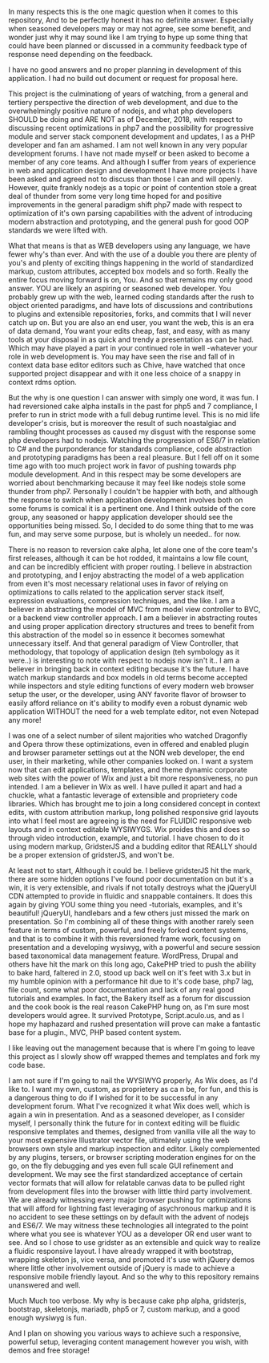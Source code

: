 In many respects this is the one magic question when it comes to this repository, And to be perfectly honest it has no definite answer. Especially when seasoned developers may or may not agree, see some benefit, and wonder just why it may sound like I am trying to hype up some thing that could have been planned or discussed in a community feedback type of response need depending on the feedback.


I have no good answers and no proper planning in development of this application. I had no build out document or request for proposal here.


This project is the culminationg of years of watching, from a general and tertiery perspective the direction of web development, and due to the overwhelmingly positive nature of nodejs, and what php developers SHOULD be doing and ARE NOT as of December, 2018, with respect to discussing recent optimizations in php7 and the possibility for progressive module and server stack component development and updates, I as a PHP developer and fan am ashamed. I am not well known in any very popular development forums. I have not made myself or been asked to become a member of any core teams. And although I suffer from years of experience in web and application design and development I have more projects I have been asked and agreed not to discuss than those I can and will openly. However, quite frankly nodejs as a topic or point of contention stole a great deal of thunder from some very long time hoped for and positive improvements in the general paradigm shift php7 made with respect to optimization of it's own parsing capabilities with the advent of introducing modern abstraction and prototyping, and the general push for good OOP standards we were lifted with.


What that means is that as WEB developers using any language, we have fewer why's than ever. And with the use of a double you there are plenty of you's and plenty of exciting things happening in the world of standardized markup, custom attributes, accepted box models and so forth. Really the entire focus moving forward is on, You. And so that remains my only good answer. YOU are likely an aspiring or seasoned web developer. You probably grew up with the web, learned coding standards after the rush to object oriented paradigms, and have lots of discussions and contributions to plugins and extensible repositories, forks, and commits that I will never catch up on. But you are also an end user, you want the web, this is an era of data demand, You want your edits cheap, fast, and easy, with as many tools at your disposal in as quick and trendy a presentation as can be had. Which may have played a part in your continued role in well -whatever your role in web development is. You may have seen the rise and fall of in context data base editor editors such as Chive, have watched that once supported project disappear and with it one less choice of a snappy in context rdms option. 



But the why is one question I can answer with simply one word, it was fun. I had reversioned cake alpha installs in the past for php5 and 7 compliance, I prefer to run in strict mode with a full debug runtime level. This is no mid life developer's crisis, but is moreover the result of such noastalgiac and rambling thought processes as caused my disgust with the response some php developers had to nodejs. Watching the progression of ES6/7 in relation to C# and the purponderance for standards compliance, code abstraction and prototyping paradigms has been a real pleasure. But I fell off on it some time ago with too much project work in favor of pushing towards php module development. And in this respect may be some developers are worried about benchmarking because it may feel like nodejs stole some thunder from php7. Personally I couldn't be happier with both, and although the response to switch when application development involves both on some forums is comical it is a pertinent one. And I think outside of the core group, any seasoned or happy application developer should see the opportunities being missed. So, I decided to do some thing that to me was fun, and may serve some purpose, but is wholely un needed.. for now. 


There is no reason to reversion cake alpha, let alone one of the core team's first releases, although it can be hot rodded, it maintains a low file count, and can be incredibly efficient with proper routing. I believe in abstraction and prototyping, and I enjoy abstracting the model of a web application from even it's most necessary relational uses in favor of relying on optimizations to calls related to the application server stack itself, expression evaluations, compression techniques, and the like. I am a believer in abstracting the model of MVC from model view controller to BVC, or a backend view controller approach. I am a believer in abstracting routes and using proper application directory structures and trees to benefit from this abstraction of the model so in essence it becomes somewhat unnecessary itself. And that general paradigm of View Controller, that methodology, that topology of application design (teh symbology as it were..) is interesting to note with respect to nodejs now isn't it.. I am a believer in bringing back in context editing because it's the future. I have watch markup standards and box models in old terms become accepted while inspectors and style editing functions of every modern web browser setup the user, or the developer, using ANY favorite flavor of browser to easily afford reliance on it's ability to modify even a robust dynamic web application WITHOUT the need for a web template editor, not even Notepad any more!


I was one of a select number of silent majorities who watched Dragonfly and Opera throw these optimizations, even in offered and enabled plugin and browser parameter settings out at the NON web developer, the end user, in their marketing, while other companies looked on. I want a system now that can edit applications, templates, and theme dynamic corporate web sites with the power of Wix and just a bit more responsiveness, no pun intended. I am a believer in Wix as well. I have pulled it apart and had a chuckle, what a fantastic leverage of extensible and proprietery code libraries. Which has brought me to join a long considered concept in context edits, with custom attribution markup, long polished responsive grid layouts into what I feel most are agreeing is the need for FLUIDIC responsive web layouts and in context editable WYSIWYGS. Wix proides this and does so through video introduction, example, and tutorial. I have chosen to do it using modern markup, GridsterJS and a budding editor that REALLY should be a proper extension of gridsterJS, and won't be.


At least not to start, Although it could be. I believe gridsterJS hit the mark, there are some hidden options I've found poor documentation on but it's a win, it is very extensible, and rivals if not totally destroys what the jQueryUI CDN attempted to provide in fluidic and snappable containers. It does this again by giving YOU some thing you need -tutorials, examples, and it's beautiful! jQueryUI, handlebars and a few others just missed the mark on presentation. So I'm combining all of these things with another rarely seen feature in terms of custom, powerful, and freely forked content systems, and that is to combine it with this reversioned frame work, focusing on presentation and a developing wysiwyg, with a powerful and secure session based taxonomical data management feature. WordPress, Drupal and others have hit the mark on this long ago, CakePHP tried to push the ability to bake hard, faltered in 2.0, stood up back well on it's feet with 3.x but in my humble opinion with a performance hit due to it's code base, php7 lag, file count, some what poor documentation and lack of any real good tutorials and examples. In fact, the Bakery itself as a forum for discussion and the cook book is the real reason CakePHP hung on, as I'm sure most developers would agree. It survived Prototype, Script.aculo.us, and as I hope my haphazard and rushed presentation will prove can make a fantastic base for a plugin., MVC, PHP based content system.



I like leaving out the management because that is where I'm going to leave this project as I slowly show off wrapped themes and templates and fork my code base.



I am not sure if I'm going to nail the WYSIWYG properly, As Wix does, as I'd like to. I want my own, custom, as proprietery as ca n be, for fun, and this is a dangerous thing to do if I wished for it to be successful in any development forum. What I've recognized it what Wix does well, which is again a win in presentation. And as a seasoned developer, as I consider myself, I personally think the future for in context editing will be fluidic responsive templates and themes, designed from vanilla ville all the way to your most expensive Illustrator vector file, ultimately using the web browsers own style and markup inspection and editor. Likely complemented by any plugins, tersers, or browser scripting moderation engines for on the go, on the fly debugging and yes even full scale GUI refinement and development. We may see the first standardized acceptance of certain vector formats that will allow for relatable canvas data to be pulled right from development files into the browser with little third party involvement. We are already witnessing every major browser pushing for optimizations that will afford for lightning fast leveraging of asychronous markup and it is no accident to see these settings on by default with the advent of nodejs and ES6/7. We may witness these technologies all integrated to the point where what you see is whatever YOU as a developer OR end user want to see. And so I chose to use gridster as an extensible and quick way to realize a fluidic responsive layout. I have already wrapped it with bootstrap, wrapping skeleton js, vice versa, and promoted it's use with jQuery demos where little other involvement outside of jQuery is made to achieve a responsive mobile friendly layout. And so the why to this repository remains unanswered and well.


Much Much too verbose. My why is because cake php alpha, gridsterjs, bootstrap, skeletonjs, mariadb, php5 or 7, custom markup, and a good enough wysiwyg is fun.



And I plan on showing you various ways to achieve such a responsive, powerful setup, leveraging content management however you wish, with demos and free storage! 

